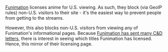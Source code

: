 [Funimation] licenses anime for U.S. viewing.  As such, they block (via GeoIP
rules) non-U.S. visitors to their site - it's the easiest way to prevent people
from getting to the streams.

However, this also blocks non-U.S. visitors from viewing any of Funimation's
informational pages.  Because [Funimation has sent many C&D letters][C&D],
there is interest in seeing which titles Funimation has licensed.  Hence, this
mirror of their licensing page.

[Funimation]: http://en.wikipedia.org/wiki/Funimation
[C&D]: http://en.wikipedia.org/wiki/Funimation#Legal_actions

